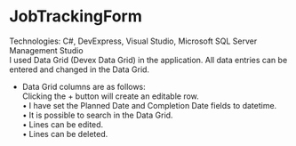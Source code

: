# JobTrackingForm <br>
Technologies: C#, DevExpress, Visual Studio, Microsoft SQL Server Management Studio <br>
I used Data Grid (Devex Data Grid) in the application. All data entries can be entered and changed in the Data Grid. <br>
- Data Grid columns are as follows: <br>
Clicking the + button will create an editable row. <br>
• I have set the Planned Date and Completion Date fields to datetime. <br>
• It is possible to search in the Data Grid. <br>
• Lines can be edited. <br>
• Lines can be deleted. <br>
